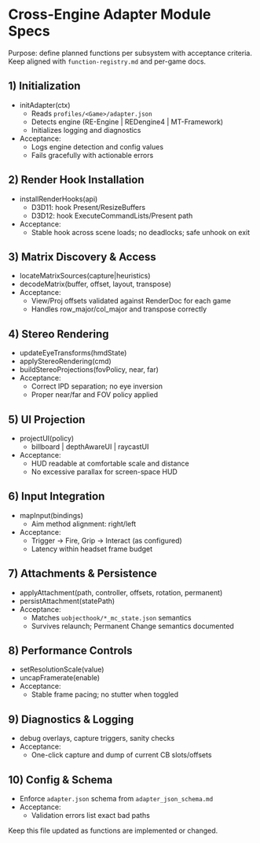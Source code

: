 # Cross-Engine Adapter Module Specs

Purpose: define planned functions per subsystem with acceptance criteria. Keep aligned with `function-registry.md` and per-game docs.

## 1) Initialization
- initAdapter(ctx)
  - Reads `profiles/<Game>/adapter.json`
  - Detects engine (RE-Engine | REDengine4 | MT-Framework)
  - Initializes logging and diagnostics
- Acceptance:
  - Logs engine detection and config values
  - Fails gracefully with actionable errors

## 2) Render Hook Installation
- installRenderHooks(api)
  - D3D11: hook Present/ResizeBuffers
  - D3D12: hook ExecuteCommandLists/Present path
- Acceptance:
  - Stable hook across scene loads; no deadlocks; safe unhook on exit

## 3) Matrix Discovery & Access
- locateMatrixSources(capture|heuristics)
- decodeMatrix(buffer, offset, layout, transpose)
- Acceptance:
  - View/Proj offsets validated against RenderDoc for each game
  - Handles row_major/col_major and transpose correctly

## 4) Stereo Rendering
- updateEyeTransforms(hmdState)
- applyStereoRendering(cmd)
- buildStereoProjections(fovPolicy, near, far)
- Acceptance:
  - Correct IPD separation; no eye inversion
  - Proper near/far and FOV policy applied

## 5) UI Projection
- projectUI(policy)
  - billboard | depthAwareUI | raycastUI
- Acceptance:
  - HUD readable at comfortable scale and distance
  - No excessive parallax for screen-space HUD

## 6) Input Integration
- mapInput(bindings)
  - Aim method alignment: right/left
- Acceptance:
  - Trigger → Fire, Grip → Interact (as configured)
  - Latency within headset frame budget

## 7) Attachments & Persistence
- applyAttachment(path, controller, offsets, rotation, permanent)
- persistAttachment(statePath)
- Acceptance:
  - Matches `uobjecthook/*_mc_state.json` semantics
  - Survives relaunch; Permanent Change semantics documented

## 8) Performance Controls
- setResolutionScale(value)
- uncapFramerate(enable)
- Acceptance:
  - Stable frame pacing; no stutter when toggled

## 9) Diagnostics & Logging
- debug overlays, capture triggers, sanity checks
- Acceptance:
  - One-click capture and dump of current CB slots/offsets

## 10) Config & Schema
- Enforce `adapter.json` schema from `adapter_json_schema.md`
- Acceptance:
  - Validation errors list exact bad paths

Keep this file updated as functions are implemented or changed.

